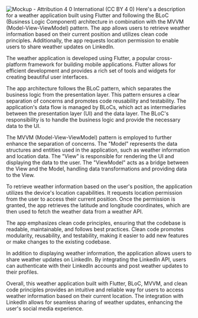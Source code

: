 ![Mockup - Attribution 4 0 International (CC BY 4 0)](https://github.com/Abd44Arfat/weather-application/assets/102757681/829b7435-e67a-492c-8759-905bdeb904d0)
Here's a description for a weather application built using Flutter and following the BLoC (Business Logic Component) architecture in combination with the MVVM (Model-View-ViewModel) pattern. The app allows users to retrieve weather information based on their current position and utilizes clean code principles. Additionally, the app requests location permission to enable users to share weather updates on LinkedIn.

The weather application is developed using Flutter, a popular cross-platform framework for building mobile applications. Flutter allows for efficient development and provides a rich set of tools and widgets for creating beautiful user interfaces.

The app architecture follows the BLoC pattern, which separates the business logic from the presentation layer. This pattern ensures a clear separation of concerns and promotes code reusability and testability. The application's data flow is managed by BLoCs, which act as intermediaries between the presentation layer (UI) and the data layer. The BLoC's responsibility is to handle the business logic and provide the necessary data to the UI.

The MVVM (Model-View-ViewModel) pattern is employed to further enhance the separation of concerns. The "Model" represents the data structures and entities used in the application, such as weather information and location data. The "View" is responsible for rendering the UI and displaying the data to the user. The "ViewModel" acts as a bridge between the View and the Model, handling data transformations and providing data to the View.

To retrieve weather information based on the user's position, the application utilizes the device's location capabilities. It requests location permission from the user to access their current position. Once the permission is granted, the app retrieves the latitude and longitude coordinates, which are then used to fetch the weather data from a weather API.

The app emphasizes clean code principles, ensuring that the codebase is readable, maintainable, and follows best practices. Clean code promotes modularity, reusability, and testability, making it easier to add new features or make changes to the existing codebase.

In addition to displaying weather information, the application allows users to share weather updates on LinkedIn. By integrating the LinkedIn API, users can authenticate with their LinkedIn accounts and post weather updates to their profiles.

Overall, this weather application built with Flutter, BLoC, MVVM, and clean code principles provides an intuitive and reliable way for users to access weather information based on their current location. The integration with LinkedIn allows for seamless sharing of weather updates, enhancing the user's social media experience.
